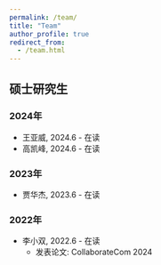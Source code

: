 ```yaml
---
permalink: /team/
title: "Team"
author_profile: true
redirect_from: 
  - /team.html
---
```


## 硕士研究生

### 2024年
- 王亚威, 2024.6 - 在读
- 高凯峰, 2024.6 - 在读

### 2023年
- 贾华杰, 2023.6 - 在读

### 2022年
- 李小双, 2022.6 - 在读
  - 发表论文: CollaborateCom 2024
